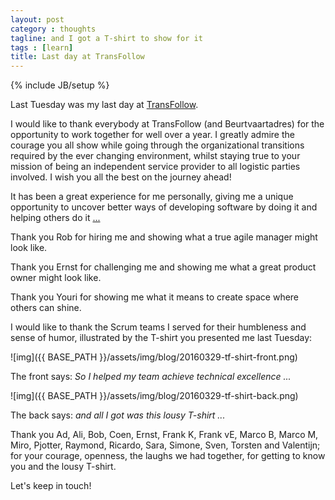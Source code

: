 ```yaml
---
layout: post
category : thoughts
tagline: and I got a T-shirt to show for it
tags : [learn]
title: Last day at TransFollow
---
```


{% include JB/setup %}


Last Tuesday was my last day at [TransFollow].

I would like to thank everybody at TransFollow (and Beurtvaartadres)
for the opportunity to work together for well over a year.
I greatly admire the courage you all show 
while going through the organizational transitions 
required by the ever changing environment,
whilst staying true to your mission of being 
an independent service provider to all logistic parties involved.
I wish you all the best on the journey ahead!

It has been a great experience for me personally,
giving me a unique opportunity to uncover
better ways of developing software 
by doing it and helping others do it [...](http://www.agilemanifesto.org)

Thank you Rob for hiring me and showing what a true agile manager might look like.

Thank you Ernst for challenging me and showing me what a great product owner might look like.

Thank you Youri for showing me what it means to create space where others can shine.

I would like to thank the Scrum teams I served
for their humbleness and sense of humor,
illustrated by the T-shirt you presented me last Tuesday:

![img]({{ BASE_PATH }}/assets/img/blog/20160329-tf-shirt-front.png)

The front says: *So I helped my team achieve technical excellence ...*

![img]({{ BASE_PATH }}/assets/img/blog/20160329-tf-shirt-back.png)

The back says: *and all I got was this lousy T-shirt ...*

Thank you
Ad, Ali, Bob, Coen, Ernst, Frank K, Frank vE, Marco B, Marco M, 
Miro, Pjotter, Raymond, Ricardo, Sara, Simone, Sven, Torsten
and Valentijn;
for your courage, openness, the laughs we had together, for getting to know you
and the lousy T-shirt.

Let's keep in touch!

  [TransFollow]: http://www.transfollow.org

